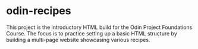 # odin-recipes

This project is the introductory HTML build for the Odin Project Foundations Course. The focus is to practice setting up a basic HTML structure by building a multi-page website showcasing various recipes.